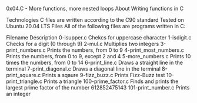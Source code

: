 0x04.C - More functions, more nested loops
About
Writing functions in C

Technologies
C files are written according to the C90 standard
Tested on Ubuntu 20.04 LTS
Files
All of the following files are programs written in C:

Filename	Description
0-isupper.c	Chekcs for uppercase character
1-isdigit.c	Checks for a digit (0 through 9)
2-mul.c	Multiplies two integers
3-print_numbers.c	Prints the numbers, from 0 to 9
4-print_most_numbers.c	Prints the numbers, from 0 to 9, except 2 and 4
5-more_numbers.c	Prints 10 times the numbers, from 0 to 14
6-print_line.c	Draws a straight line in the terminal
7-print_diagonal.c	Draws a diagonal line in the terminal
8-print_square.c	Prints a sqaure
9-fizz_buzz.c	Prints Fizz-Buzz test
10-print_triangle.c	Prints a triangle
100-prime_factor.c	Finds and prints the largest prime factor of the number 612852475143
101-print_number.c	Prints an integer
